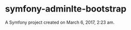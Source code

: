 symfony-adminlte-bootstrap
==========================

A Symfony project created on March 6, 2017, 2:23 am.
